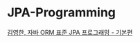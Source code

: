 # JPA-Programming

[김영한, 자바 ORM 표준 JPA 프로그래밍 - 기본편](https://www.inflearn.com/course/ORM-JPA-Basic?srsltid=AfmBOoqlFzt6NTnzA_Zxi7YtHOLSRrln40TQwyqPjrJwquNvHR8BzmQE)
